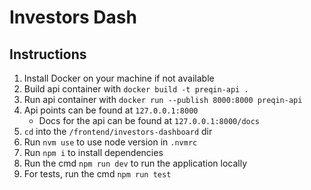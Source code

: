 # Investors Dash

## Instructions

1. Install Docker on your machine if not available
2. Build api container with `docker build -t preqin-api .`
3. Run api container with `docker run --publish 8000:8000 preqin-api`
4. Api points can be found at `127.0.0.1:8000`
    * Docs for the api can be found at `127.0.0.1:8000/docs`
5. `cd` into the `/frontend/investors-dashboard` dir
6. Run `nvm use` to use node version in `.nvmrc`
7. Run `npm i` to install dependencies 
8. Run the cmd `npm run dev` to run the application locally
9. For tests, run the cmd `npm run test`
